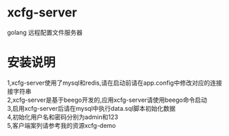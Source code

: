 # xcfg-server
golang 远程配置文件服务器

# 安装说明
  1,xcfg-server使用了mysql和redis,请在启动前请在app.config中修改对应的连接接字符串<br/>
  2,xcfg-server是基于beego开发的,应用xcfg-server请使用beego命令启动<br/>
  3,启用xcfg-server后请在mysql中执行data.sql脚本初始化数据<br/>
  4,初始化用户名和密码分别为admin和123<br/>
  5,客户端案列请参考我的资源xcfg-demo<br/>
